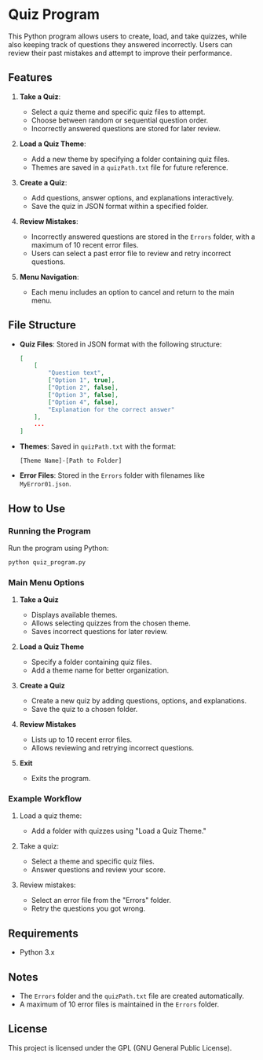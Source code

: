 # Quiz Program

This Python program allows users to create, load, and take quizzes, while also keeping track of questions they answered incorrectly. Users can review their past mistakes and attempt to improve their performance.

## Features

1. **Take a Quiz**:
   - Select a quiz theme and specific quiz files to attempt.
   - Choose between random or sequential question order.
   - Incorrectly answered questions are stored for later review.

2. **Load a Quiz Theme**:
   - Add a new theme by specifying a folder containing quiz files.
   - Themes are saved in a `quizPath.txt` file for future reference.

3. **Create a Quiz**:
   - Add questions, answer options, and explanations interactively.
   - Save the quiz in JSON format within a specified folder.

4. **Review Mistakes**:
   - Incorrectly answered questions are stored in the `Errors` folder, with a maximum of 10 recent error files.
   - Users can select a past error file to review and retry incorrect questions.

5. **Menu Navigation**:
   - Each menu includes an option to cancel and return to the main menu.

## File Structure

- **Quiz Files**: Stored in JSON format with the following structure:
  ```json
  [
      [
          "Question text",
          ["Option 1", true],
          ["Option 2", false],
          ["Option 3", false],
          ["Option 4", false],
          "Explanation for the correct answer"
      ],
      ...
  ]
  ```

- **Themes**: Saved in `quizPath.txt` with the format:
  ```
  [Theme Name]-[Path to Folder]
  ```

- **Error Files**: Stored in the `Errors` folder with filenames like `MyError01.json`.

## How to Use

### Running the Program
Run the program using Python:
```bash
python quiz_program.py
```

### Main Menu Options

1. **Take a Quiz**
   - Displays available themes.
   - Allows selecting quizzes from the chosen theme.
   - Saves incorrect questions for later review.

2. **Load a Quiz Theme**
   - Specify a folder containing quiz files.
   - Add a theme name for better organization.

3. **Create a Quiz**
   - Create a new quiz by adding questions, options, and explanations.
   - Save the quiz to a chosen folder.

4. **Review Mistakes**
   - Lists up to 10 recent error files.
   - Allows reviewing and retrying incorrect questions.

5. **Exit**
   - Exits the program.

### Example Workflow

1. Load a quiz theme:
   - Add a folder with quizzes using "Load a Quiz Theme."

2. Take a quiz:
   - Select a theme and specific quiz files.
   - Answer questions and review your score.

3. Review mistakes:
   - Select an error file from the "Errors" folder.
   - Retry the questions you got wrong.

## Requirements

- Python 3.x

## Notes

- The `Errors` folder and the `quizPath.txt` file are created automatically.
- A maximum of 10 error files is maintained in the `Errors` folder.

## License

This project is licensed under the GPL (GNU General Public License).

